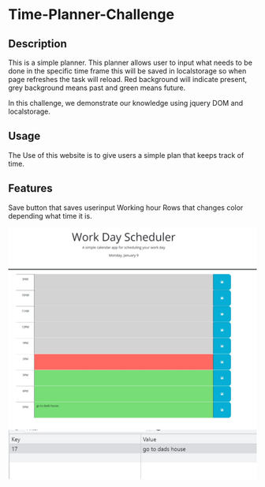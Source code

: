 # Time-Planner-Challenge

## Description
This is a simple planner. This planner allows user to input what needs to be done in the specific time frame this will be saved in localstorage so when page refreshes the task will reload. Red background will indicate present, grey background means past and green means future.

In this challenge, we demonstrate our knowledge using jquery DOM and localstorage.

## Usage
The Use of this website is to give users a simple plan that keeps track of time.

## Features
Save button that saves userinput 
Working hour Rows that changes color depending what time it is.

![Main](./Assets/screenshots/Home.jpg)
![LocalStorage](./Assets/screenshots/LocalStorage.jpg)
